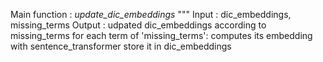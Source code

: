 Main function : *update_dic_embeddings*
  """ 
  Input  : dic_embeddings, missing_terms
  Output : udpated  dic_embeddings according to missing_terms
  for each term of 'missing_terms':
    computes its embedding with sentence_transformer
    store it in dic_embeddings



